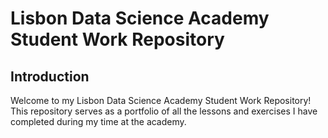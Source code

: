 # Lisbon Data Science Academy Student Work Repository
## Introduction
Welcome to my Lisbon Data Science Academy Student Work Repository! This repository serves as a portfolio of all the lessons and exercises I have completed during my time at the academy.
